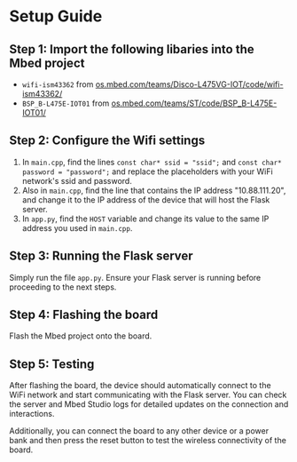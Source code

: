 # Setup Guide

## Step 1: Import the following libaries into the Mbed project

- `wifi-ism43362` from [os.mbed.com/teams/Disco-L475VG-IOT/code/wifi-ism43362/](https://os.mbed.com/teams/Disco-L475VG-IOT/code/wifi-ism43362/)
- `BSP_B-L475E-IOT01` from [os.mbed.com/teams/ST/code/BSP_B-L475E-IOT01/](https://os.mbed.com/teams/ST/code/BSP_B-L475E-IOT01/)

## Step 2: Configure the Wifi settings

1. In `main.cpp`, find the lines `const char* ssid = "ssid";` and `const char* password = "password";` and
   replace the placeholders with your WiFi network's ssid and password.
2. Also in `main.cpp`, find the line that contains the IP address "10.88.111.20", and change it to the IP address of the
   device that will host the Flask server.
3. In `app.py`, find the `HOST` variable and change its value to the same IP address you used in `main.cpp`.

## Step 3: Running the Flask server

Simply run the file `app.py`. Ensure your Flask server is running before proceeding to the next steps.

## Step 4: Flashing the board

Flash the Mbed project onto the board.

## Step 5: Testing

After flashing the board, the device should automatically connect to the WiFi network and start communicating with the Flask server. 
You can check the server and Mbed Studio logs for detailed updates on the connection and interactions.

Additionally, you can connect the board to any other device or a power bank and then press the reset button to test the wireless
connectivity of the board.
